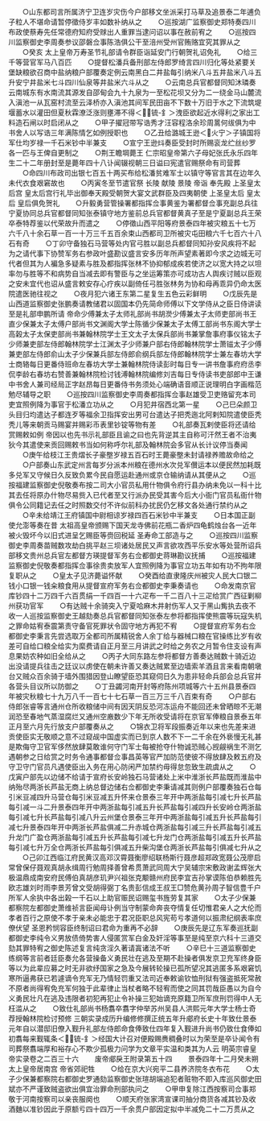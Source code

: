 <!-- { "loadSidebar": true } -->
　　○山东都司言所属济宁卫连岁灾伤今户部移文坐派采打马草及追景泰二年逋负子粒人不堪命请暂停徵侍岁丰如数补纳从之
　　○巡按湖广监察御史郑特奏四川布政使蔡寿先任常德府知府受赇出人重罪当逮问诏以事在赦前宥之
　　○巡按四川监察御史李周奏参议邵磐佥事陈浩俱公干至涪州受州官贿赂宜究其罪从之
　　○癸亥  太上皇帝万寿圣节礼部请令群臣诣延安门行朝贺礼诏免礼
　　○给三千等营官军马八百匹
　　○提督松潘兵备刑部左侍郎罗绮言四川归化等处紧要关堡缺粮欲召商中盐纳粮户部覆奏定例云南黑白二井盐每引纳米八斗五井盐米八斗五升安宁井盐米七斗四川仙泉等井盐米六斗从之
　　○云南总兵官都督同知沐璘奏云南城东有水南流其源发自邵甸会九十九泉为一至松花坝又分为二一绕金马山麓流入滇池一从瓦窑村流至云泽桥亦入滇池其间军民田亩不下数十万旧于水之下流筑堤堰蓄水以灌田但夏秋霖潦泛涨则壅滞不得＜锍-釒＞洩臣欲起近水得利之家出工料造石闸以时启闭从之
　　○甲子擢冠带写诰秀才汪容程洛余珍周暠何绂俱为中书舍人以写诰三年满陈情乞如例授职也
　　○乙丑给潞城王逊＜火宁＞子镇国将军仕均岁禄一千石米钞中半兼支
　　○宣宁王逊炓奏臣受封时所赐衮龙纻丝纱罗各一匹与王俾自更制之
　　○荆王瞻堈薨王  仁宗昭皇帝第六子母妃张氏永乐四年生二十二年册封至是薨年四十八讣闻辍视朝三日谥曰宪遣官赐祭命有司营葬
　　○命四川布政司出银七百五十两买布给松潘贫难军士以镇守等官言其在边年久未代衣食艰窘故也
　　○丙寅冬至节遣官祭  长陵  献陵  景陵  帝诣  奉先殿  上圣皇太后宫  皇太后宫行礼毕出御奉天殿受朝贺大宴文武群臣及四夷朝使  上圣皇太后  皇太后  皇后俱免贺礼
　　○升毅勇营管操署都指挥佥事黄鉴为署都督佥事充副总兵往宁夏协同总兵官都督同知张泰镇守地方鉴前总兵官都督黄真子至是宁夏副总兵王荣卒泰特荐鉴以代荣故升而遣之
　　○停徵山西平阳等府景泰四年被灾粮五十七万六千八十余石草一百一十万三千五百余束山西都司卫所被灾屯田粮六千七百六十八石有奇
　　○丁卯守备独石马营等处内官弓胜以副总兵都督同知孙安风疾将不起为之请代事下协赞军务右参政叶盛勘议盛言安多历年所声望素著即今求之边城无可代者但其为人褊急多疑素与胜及都指挥张林不协抑郁成疾若使济之以宽大持之以坦率勿与胜等不和病势自当减去即有警臣与之坐运筹策亦可成功古人舆疾讨贼以臣观之安未宜代也诏从盛言敕安存心疗疾以副倚任弓胜张林务为协和母再乖异仍命太医院遣医驰往视之
　　○夜月犯六诸王东第二星复生五色云彩鲜明
　　○戊辰先是山西道监察御史张鹏奏请教储君以固国本仍先简命师傅以下文学侍从之臣日侍讲读至是礼部申鹏所请  帝命少傅兼太子太师礼部尚书胡濙少傅兼太子太师吏部尚书王直少保兼太子太傅户部尚书文渊阁大学士陈循少保兼太子太傅工部尚书东阁大学士高榖太子太保吏部尚书兼翰林院学士王文太子太保兵部尚书兼掌詹事府事仪铭太子少师兼吏部左侍郎翰林院学士江渊太子少师兼户部右侍郎翰林院学士萧镃太子少傅兼吏部左侍郎俞山太子少保兼兵部左侍郎俞纲兵部左侍郎翰林院学士兼左春坊大学士商辂每日更番侍班命左春坊大学士兼翰林院侍读彭时每日专一讲书詹事府府丞李侃李龄右春坊右赞善兼翰林院检讨钱溥翰林院编修刘吉每日专侍读书吏部郎中王谦中书舍人兼司经局正字赵昂每日更番侍书务须处心端确语音顺正说理明白字画楷范勉尽辅导之职
　　○巡按四川监察御史李周奏都指挥佥事赵雄受卫吏赂留充本司吏宜照例降为事官于松潘立功从之
　　○月犯井宿西北第一星
　　○己巳朵颜卫头目归均遣达子都连歹等福余卫指挥安出男可台遣达子把秃迤北阿剌知院遣使臣秃秃儿等来朝贡马赐宴并赐彩币表里钞锭等物有差
　　○礼部奏瓦剌使臣将还请给赏赐敕如例  帝因以也先书示礼部臣且谕之曰也先背逆其主自称可汗然王者不治夷狄今其遣使来贡回赐敕书当如何称呼尔礼部及翰林院会多官从长计议停当奏闻
　　○庚午给枝江王贵熠长子豪壂岁禄五百石时王薨豪壂未封请禄养赡故命给之
　　○户部奏山东武定州言每岁分派本州粮在德州水次兑军儧运本以便民然加耗既多兑军又守候日久反致负累今民自愿运赴通州或京仓输纳请从其便从之
　　○巡按福建监察御史倪敬奏布按二司大小官员私用什物俱令府行县办纳未免以一科十比其去任将原办什物尽易赀入已代者至又行派办民受其害今后大小衙门官员私衙什物俱令公同籍记去任之时照数交付不许似前科办扰民仍乞移文各处通行禁约从之
　　○辛未给靖江王府镇国中尉相谅岁禄四百石米钞中半兼支
　　○日本国正副使允澎等奏在昔  太祖高皇帝颁赐下国天龙寺佛前花瓶二香炉四龟鹤烛台各一近年被火毁坏今以旧式进呈乞赐臣等赍回税延  圣寿命工部造与之
　　○巡按四川监察御史李周奏苗贼数攻劫白挑平赵三坝诸处居民又声言欲攻西平乐安水等处营所诏兵部移文贵州总兵官左都督方瑛提督军务右佥都御史蒋琳勘议抚捕
　　○巡按福建监察御史倪敬奏都指挥佥事徐贵卖放军人宜照例降为事官立功五年如有功不拘年限复职从之
　　○皇太子见济薨谥怀献
　　○癸酉给直隶隆庆州被灾人民大口银二钱小口银一钱籴粮食用从提督宣府军务右佥都御史李秉奏请也
　　○命发南京官库钞四十二万四千六百贯绢一千四百一十六疋布一千二百八十三疋给赏广西征剿柳州获功官军
　　○有达贼十余骑突入宁夏哈麻木井射伤军人又于黑山觜执去夜不收一人巡按监察御史王越劾奏总兵官都督同知张泰左参将都指挥使熊震等玩寇失机之罪命姑宥泰震第责守备官死罪状令固守地方再犯不宥
　　○提督宣府军务右佥都御史李秉言先尝选取万全都司所属精锐舍人余丁给与器械口粮在官操练比岁有收差可自给口粮全给实为縻费请自正月至三月讲武之时给之务农之月暂令住支设有声息果妨农种如旧全给从之
　　○丙子大同东路左参将都督方善奏达贼数十骑近边出没请提兵往击之廷议以虏使在朝未许善又奏达贼累至边墙索羊酒且言来看南朝墩台又贼众百余骑于墙外围猎因登山瞭望臣恐其窥伺日久为患非轻命兵部会总兵官并各营头目议所以防御之
　　○丁丑蠲河南开封等府陈州项城等六十五州县景泰四年被灾秋粮七十九万八千一百七十七石草一百三万三千八百束有奇
　　○户部右侍郎张睿等言通州仓所收粮储中间有因天阴反恐河冻运舟不能回还未曾晒晾不无潮润恐至春地气蒸湿腐烂又通州空廒数少下年无所收受请将在京官军俸粮自景泰五年正月至六月先行放支户部覆奏从之
　　○锦衣卫将军段振奏近年以来也先差来进贡使臣实无敬顺之意不过窥觇中国虚实而已到京人数不下一二千余在外亵慢无礼甚是欺侮守卫官军侈然放肆莫敢谁何守门军士每被抢夺什物诚恐贼心觊觎祸生不测乞遇朝参之日给赏之时务令通事都督佥事昌英等官严加防范使彼不得放肆及敕五府及守卫守门官员凡遇使臣出入务在用心防闲严加禁约毋得怠忽致生疏虞从之
　　○戊寅户部先以边储不给请于宣府长安岭独石马营诸处上米中淮浙长芦盐既而淮盐中纳殆尽两浙长芦盐无商上纳总督边储右佥都御史李秉请减其则例户部覆奏独石仓每引米豆减四升马营仓每引米豆减五升怀来仓景泰三年开中两浙盐每引减七升长芦盐每引减一斗二升景泰四年开中两浙盐每引减五升长芦盐每引减四升长安岭仓两浙盐每引减七升长芦盐每引减八升云州堡仓景泰三年开中两浙盐每引减五升长芦盐每引减七升景泰四年开中两浙长芦盐俱减二升赤城仓两浙盐每引减三升长芦盐每引减五升龙门广盈仓两浙盐每引减五升长芦盐每引减七升龙门仓两浙盐每引减五升长芦盐每引减七升万全仓两浙长芦盐每引俱减五升柴沟堡仓两浙长芦盐每引俱减七升从之
　　○己卯江西临江府民黄汉高邓汉霄聂衡廖绍联杨斯行聂彦超郑政宽聂公茂廖启常曾保仔聂观真胡永缉周行勉周择善曾希贯萧武同周大宁吴辅宗宋敷政谢孟辉张大极温鼎成南安府民傅伯真胡彦玑尹兴祖张克颙赣州府民李宜吉孙掌谟陈伯恭赖胜先欧志雄刘时雨李景芳曾文受胡得弼丁名贵彭信成王叔王□赞危黄孙周子智信豊千户所军人余执中各出榖一千石以上助官赈民诏赐玺书旌劳复其家
　　○太子少保兼都察院左都御史萧维祯言臣闻母讣例当守制蒙命奔丧夺情复任切惟君亲人之大伦而孝者百行之原使不孝于亲未必能忠于君况臣职总风宪苟亏孝道何以振肃纪纲表率庶僚伏望  圣恩矜悯容臣终制诏曰君命为重再不必辞
　　○庚辰先是辽东军奏巡抚副都御史李纯令义男放债倚势害人侵匿赏军白金及奸淫等事至是纯至京六科十三道交劾其罪特宥之御史陈述复言纯贪淫久著请寘诸法不听
　　○辛巳十三道监察御史练纲等言前者廷臣奏允各营操备义勇民壮在逃及至期不赴操者俱发京卫充军终身臣等以为此辈应募之时无非欲纾国家之急及今展转轮操已孤所望况其逃匿多系艰窘饥寒所逼弗获已若遽谪令充军无乃情轻罚重又法司近奉敕谕钦恤刑狱有强盗抵死常赦不原者尚得宥免充军何独于此辈律止当杖者略不轻宥而使之同其罚哉臣愚以为自今义勇民壮凡在逃及违限者初犯再犯止令补操三犯始谪充原籍卫所军庶刑罚得中人无枉滥从之
　　○致仕礼部尚书杨翥卒翥字仲举苏州吴县人洪熙元年大学士杨士奇荐授翰林院检讨预修  三朝实录成历升编修修撰正统五年升郕府长史十年致仕景泰元年自以潜邸旧僚入觐升礼部左侍郎命食俸致仕四年复入觐进升尚书仍致仕食俸如初翥每来觐辄条＜锍-釒＞经国大计召对便殿赐赉稠叠时以为荣至是卒讣闻令有司葬祭翥端厚和裕存心不欺少孤极力问学为文章平实温和类其为人云
明英宗睿皇帝实录卷之二百三十六
　　废帝郕戾王附录第五十四
　　景泰四年十二月癸未朔  太上皇帝居南宫  帝省郊祀牲
　　○给在京大兴宛平二县养济院冬衣布花
　　○太子少保兼都察院右都御史罗通劾监察御史张瑄胡端追犯者赃物不即入库巡风御史田斌亦不严谨致贼盗欲出俱宜治罪命刑部执问之
　　○甲申复除江西按察司佥事郑敬于河南按察司以亲丧服阕也
　　○顺天府张家湾宣课司抽分商货各减其钞及收酒麯以准钞因此于原额亏四十四万一千余贯户部因定拟中半减免二十二万贯从之
